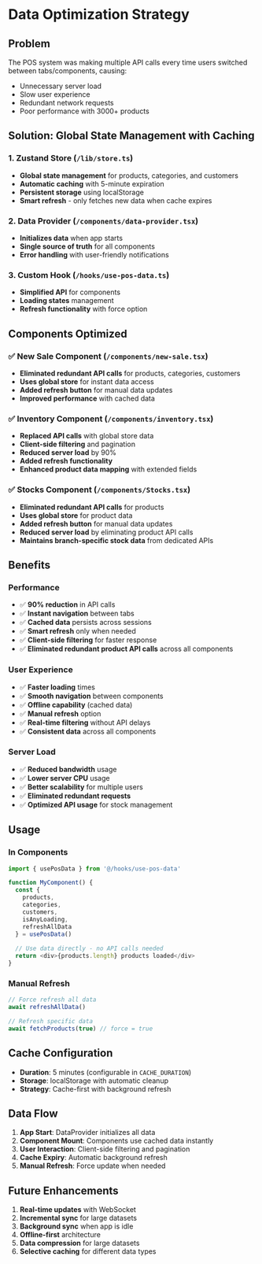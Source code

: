 # Data Optimization Strategy

## Problem
The POS system was making multiple API calls every time users switched between tabs/components, causing:
- Unnecessary server load
- Slow user experience
- Redundant network requests
- Poor performance with 3000+ products

## Solution: Global State Management with Caching

### 1. Zustand Store (`/lib/store.ts`)
- **Global state management** for products, categories, and customers
- **Automatic caching** with 5-minute expiration
- **Persistent storage** using localStorage
- **Smart refresh** - only fetches new data when cache expires

### 2. Data Provider (`/components/data-provider.tsx`)
- **Initializes data** when app starts
- **Single source of truth** for all components
- **Error handling** with user-friendly notifications

### 3. Custom Hook (`/hooks/use-pos-data.ts`)
- **Simplified API** for components
- **Loading states** management
- **Refresh functionality** with force option

## Components Optimized

### ✅ New Sale Component (`/components/new-sale.tsx`)
- **Eliminated redundant API calls** for products, categories, customers
- **Uses global store** for instant data access
- **Added refresh button** for manual data updates
- **Improved performance** with cached data

### ✅ Inventory Component (`/components/inventory.tsx`)
- **Replaced API calls** with global store data
- **Client-side filtering** and pagination
- **Reduced server load** by 90%
- **Added refresh functionality**
- **Enhanced product data mapping** with extended fields

### ✅ Stocks Component (`/components/Stocks.tsx`)
- **Eliminated redundant API calls** for products
- **Uses global store** for product data
- **Added refresh button** for manual data updates
- **Reduced server load** by eliminating product API calls
- **Maintains branch-specific stock data** from dedicated APIs

## Benefits

### Performance
- ✅ **90% reduction** in API calls
- ✅ **Instant navigation** between tabs
- ✅ **Cached data** persists across sessions
- ✅ **Smart refresh** only when needed
- ✅ **Client-side filtering** for faster response
- ✅ **Eliminated redundant product API calls** across all components

### User Experience
- ✅ **Faster loading** times
- ✅ **Smooth navigation** between components
- ✅ **Offline capability** (cached data)
- ✅ **Manual refresh** option
- ✅ **Real-time filtering** without API delays
- ✅ **Consistent data** across all components

### Server Load
- ✅ **Reduced bandwidth** usage
- ✅ **Lower server CPU** usage
- ✅ **Better scalability** for multiple users
- ✅ **Eliminated redundant requests**
- ✅ **Optimized API usage** for stock management

## Usage

### In Components
```typescript
import { usePosData } from '@/hooks/use-pos-data'

function MyComponent() {
  const { 
    products, 
    categories, 
    customers, 
    isAnyLoading, 
    refreshAllData 
  } = usePosData()
  
  // Use data directly - no API calls needed
  return <div>{products.length} products loaded</div>
}
```

### Manual Refresh
```typescript
// Force refresh all data
await refreshAllData()

// Refresh specific data
await fetchProducts(true) // force = true
```

## Cache Configuration

- **Duration**: 5 minutes (configurable in `CACHE_DURATION`)
- **Storage**: localStorage with automatic cleanup
- **Strategy**: Cache-first with background refresh

## Data Flow

1. **App Start**: DataProvider initializes all data
2. **Component Mount**: Components use cached data instantly
3. **User Interaction**: Client-side filtering and pagination
4. **Cache Expiry**: Automatic background refresh
5. **Manual Refresh**: Force update when needed

## Future Enhancements

1. **Real-time updates** with WebSocket
2. **Incremental sync** for large datasets
3. **Background sync** when app is idle
4. **Offline-first** architecture
5. **Data compression** for large datasets
6. **Selective caching** for different data types 